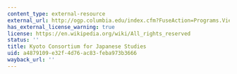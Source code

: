 ```yaml
---
content_type: external-resource
external_url: http://ogp.columbia.edu/index.cfm?FuseAction=Programs.ViewProgram&Program_ID=10320&Type=O&sType=O
has_external_license_warning: true
license: https://en.wikipedia.org/wiki/All_rights_reserved
status: ''
title: Kyoto Consortium for Japanese Studies
uid: a4879109-e32f-4d76-ac83-feba973b3666
wayback_url: ''
---
```

